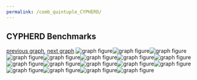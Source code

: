 ```yaml
---
permalink: /comb_quintuple_CYPHERD/
---
```



 ## CYPHERD Benchmarks

[previous graph](../comb_quintuple_AVL/), [next graph](../comb_quintuple_EGG/)
![graph figure](./images/quintuple/CYPHERD/CYPHERD-AVL_box.png)![graph figure](./images/quintuple/CYPHERD/CYPHERD-A_box.png)![graph figure](./images/quintuple/CYPHERD/CYPHERD-CYPHERD_box.png)![graph figure](./images/quintuple/CYPHERD/CYPHERD-EGG_box.png)![graph figure](./images/quintuple/CYPHERD/CYPHERD-FACE_box.png)![graph figure](./images/quintuple/CYPHERD/CYPHERD-FLOYD_box.png)![graph figure](./images/quintuple/CYPHERD/CYPHERD-F_box.png)![graph figure](./images/quintuple/CYPHERD/CYPHERD-H_box.png)![graph figure](./images/quintuple/CYPHERD/CYPHERD-JSOND_box.png)![graph figure](./images/quintuple/CYPHERD/CYPHERD-K_box.png)![graph figure](./images/quintuple/CYPHERD/CYPHERD-O_box.png)![graph figure](./images/quintuple/CYPHERD/CYPHERD-PDFD_box.png)![graph figure](./images/quintuple/CYPHERD/CYPHERD-RB_box.png)![graph figure](./images/quintuple/CYPHERD/CYPHERD-ROD_box.png)![graph figure](./images/quintuple/CYPHERD/CYPHERD-SMATRIX_box.png)![graph figure](./images/quintuple/CYPHERD/CYPHERD-SORTD_box.png)![graph figure](./images/quintuple/CYPHERD/CYPHERD-ZB_box.png)